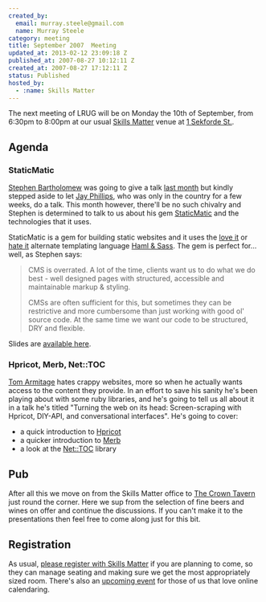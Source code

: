 ```yaml
--- 
created_by: 
  email: murray.steele@gmail.com
  name: Murray Steele
category: meeting
title: September 2007  Meeting
updated_at: 2013-02-12 23:09:18 Z
published_at: 2007-08-27 10:12:11 Z
created_at: 2007-08-27 17:12:11 Z
status: Published
hosted_by:
  - :name: Skills Matter
---
```


The next meeting of LRUG will be on Monday the 10th of September, from 6:30pm to 8:00pm at our usual [Skills Matter](http://www.skillsmatter.com/) venue at [1 Sekforde St.](http://maps.google.co.uk/maps?f=q&hl=en&q=EC1R+0BE&layer=&ie=UTF8&z=16&om=1&iwloc=addr).

## Agenda

### StaticMatic

[Stephen Bartholomew](http://www.stephenbartholomew.co.uk/) was going to give a talk [last month](http://lrug.org/meetings/2007/07/23/august-2007-meeting/) but kindly stepped aside to let [Jay Phillips](http://jicksta.com/), who was only in the country for a few weeks, do a talk.  This month however, there'll be no such chivalry and Stephen is determined to talk to us about his gem [StaticMatic](http://rubyforge.org/projects/staticmatic/) and the technologies that it uses.  

StaticMatic is a gem for building static websites and it uses the [love it](http://www.infoq.com/news/2007/05/haml-beauty-of-efficiency) or [hate it](http://meta.ath0.com/2007/04/15/software-and-religion/) alternate templating language [Haml & Sass](http://haml.hamptoncatlin.com/).  The gem is perfect for... well, as Stephen says:

> CMS is overrated. A lot of the time, clients want us to do what we do 
> best - well designed pages with structured, accessible and maintainable 
> markup & styling.
>
> CMSs are often sufficient for this, but sometimes they can be restrictive
> and more cumbersome than just working with good ol' source code. At the
> same time we want our code to be structured, DRY and flexible.

Slides are [available here](http://www.stephenbartholomew.co.uk/2007/9/11/lrug-staticmatic-talk-slides).

### Hpricot, Merb, Net::TOC

[Tom Armitage](http://infovore.org) hates crappy websites, more so when he actually wants access to the content they provide.  In an effort to save his sanity he's been playing about with some ruby libraries, and he's going to tell us all about it in a talk he's titled "Turning the web on its head: Screen-scraping with Hpricot, DIY-API, and conversational interfaces".  He's going to cover:

* a quick introduction to [Hpricot](http://code.whytheluckystiff.net/hpricot/)
* a quicker introduction to [Merb](http://merb.rubyforge.org/)
* a look at the [Net::TOC](http://http://rubyforge.org/projects/net-toc/) library

## Pub

After all this we move on from the Skills Matter office to [The Crown Tavern](http://fancyapint.com/pubs/pub199.html) just round the corner.  Here we sup from the selection of fine beers and wines on offer and continue the discussions.  If you can't make it to the presentations then feel free to come along just for this bit.

Registration
------------

As usual, [please register with Skills Matter](http://www.skillsmatter.com/lrug) if you are planning to come, so they can manage seating and making sure we get the most appropriately sized room.  There's also an [upcoming event](http://upcoming.yahoo.com/event/257272) for those of us that love online calendaring. 

